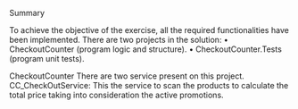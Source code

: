 Summary

To achieve the objective of the exercise, all the required functionalities have been implemented.
There are two projects in the solution:
•	CheckoutCounter (program logic and structure).
•	CheckoutCounter.Tests (program unit tests).

CheckoutCounter
There are two service present on this project.
CC_CheckOutService: This the service to scan the products to calculate the total price taking into consideration the active promotions. 
